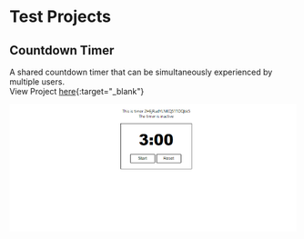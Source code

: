 # Test Projects

## Countdown Timer  
A shared countdown timer that can be simultaneously experienced by multiple users.  
View Project [here](https://github.com/deejaygeroso/countdown){:target="_blank"}  

![App Screenshot](https://github.com/deejaygeroso/countdown/blob/main/public/screenshot.png)
